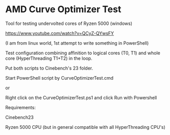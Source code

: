 # AMD Curve Optimizer Test
Tool for testing undervolted cores of Ryzen 5000 (windows)

https://www.youtube.com/watch?v=QCyZ-QYwsFY

(I am from linux world, 1st attempt to write something in PowerShell)

Test configuration combining affinition to logical cores (T0, T1) and whole core (HyperThreading T1+T2) in the loop.

Put both scripts to Cinebench's 23 folder.

Start PowerShell script by CurveOptimizerTest.cmd

or 

Right click on the CurveOptimizerTest.ps1 and click Run with Powershell

Requirements:

Cinebench23

Ryzen 5000 CPU (but in general compatible with all HyperThreading CPU's)
